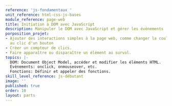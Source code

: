 ```yaml
---
reference: 'js-fondamentaux '
unit_reference: html-css-js-bases
module_reference: page-web
title: Initiation à DOM avec JavaScript
description: Manipuler le DOM avec JavaScript et gérer les événements
porposition_projet:
- Ajouter des interactions simples à la page web, comme changer la couleur du texte
  au clic d'un bouton
- Créer un compteur de clics.
- Faire apparaître ou disparaître un élément au survol.
topics: |-
  DOM: Document Object Model, accéder et modifier les éléments HTML.
  Événements: onclick, onmouseover, etc.
  Fonctions: Définir et appeler des fonctions.
skill_level_reference: js-débutant
image: ''
published: true
order: 10
layout: parts
---
```

